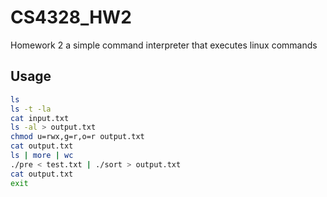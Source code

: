 # CS4328_HW2

Homework 2 a simple command interpreter that executes linux commands

## Usage
```bash
ls
ls -t -la
cat input.txt
ls -al > output.txt
chmod u=rwx,g=r,o=r output.txt
cat output.txt
ls | more | wc
./pre < test.txt | ./sort > output.txt
cat output.txt
exit